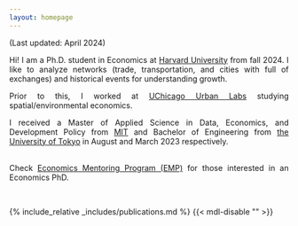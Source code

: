 ```yaml
---
layout: homepage
---
```


(Last updated: April 2024)<br>

<div style="text-align: justify">
Hi! I am a Ph.D. student in Economics at <a href="https://economics.harvard.edu/">Harvard University</a> from fall 2024. I like to analyze networks (trade, transportation, and cities with full of exchanges) and historical events for understanding growth.

Prior to this, I worked at <a href="https://urbanlabs.uchicago.edu/labs/energy-environment">UChicago Urban Labs</a> studying spatial/environmental economics.

I received a Master of Applied Science in Data, Economics, and Development Policy from <a href="https://economics.mit.edu/academic-programs/masters-programs/masters-data-economics-and-design-policy-dedp">MIT</a> and Bachelor of Engineering from <a href="https://www.si.t.u-tokyo.ac.jp/">the University of Tokyo</a> in August and March 2023 respectively. <br><br>

Check <a href="https://www.economicsmentoringprogram.com/">Economics Mentoring Program (EMP)</a> for those interested in an Economics PhD.
</div>

<!-- <br> -->
<!-- ## Research Interests
How trade, transportation, and cities can improve people's lives through connections<br>
- Spatial and development economics
- Currently exploring environment economics -->

<br>

{% include_relative _includes/publications.md %} {{< mdl-disable "<!-- markdownlint-disable MD037 -->" >}}
